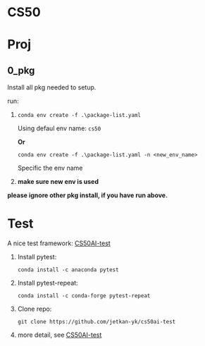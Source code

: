 # CS50


# Proj

## 0_pkg

Install all pkg needed to setup.

run:

1. `conda env create -f .\package-list.yaml`

    Using defaul env name: `cs50`

    **Or**

    `conda env create -f .\package-list.yaml -n <new_env_name>`

    Specific the env name

2. **make sure new env is used**

**please ignore other pkg install, if you have run above.**

# Test

A nice test framework: [CS50AI-test](https://github.com/jetkan-yk/cs50ai-test)

1. Install pytest:

    `conda install -c anaconda pytest`

2. Install pytest-repeat: 
   
    `conda install -c conda-forge pytest-repeat`

3. Clone repo:

    `git clone https://github.com/jetkan-yk/cs50ai-test`

4. more detail, see [CS50AI-test](https://github.com/jetkan-yk/cs50ai-test)